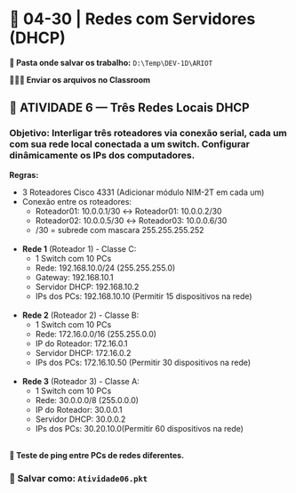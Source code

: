 # 📘 04-30 | Redes com Servidores (DHCP)

**📁 Pasta onde salvar os trabalho:** `D:\Temp\DEV-1D\ARIOT`

**👨🏻‍🏫 Enviar os arquivos no Classroom**

## 🔧 ATIVIDADE 6 — Três Redes Locais DHCP
### **Objetivo:** Interligar três roteadores via conexão serial, cada um com sua rede local conectada a um switch. Configurar dinâmicamente os IPs dos computadores.

**Regras:**
- 3 Roteadores Cisco 4331 (Adicionar módulo NIM-2T em cada um)
- Conexão entre os roteadores:
  - Roteador01: 10.0.0.1/30 ↔ Roteador01: 10.0.0.2/30
  - Roteador02: 10.0.0.5/30 ↔ Roteador03: 10.0.0.6/30 
  - /30 = subrede com mascara 255.255.255.252
<Br><Br>
- **Rede 1** (Roteador 1) - Classe C:
  - 1 Switch com 10 PCs
  - Rede: 192.168.10.0/24 (255.255.255.0)
  - Gateway: 192.168.10.1
  - Servidor DHCP: 192.168.10.2
  - IPs dos PCs: 192.168.10.10 (Permitir 15 dispositivos na rede)
<Br><Br>
- **Rede 2** (Roteador 2) - Classe B:
  - 1 Switch com 10 PCs
  - Rede: 172.16.0.0/16 (255.255.0.0)
  - IP do Roteador: 172.16.0.1
  - Servidor DHCP: 172.16.0.2
  - IPs dos PCs: 172.16.10.50 (Permitir 30 dispositivos na rede)
<Br><Br>
- **Rede 3** (Roteador 3) - Classe A:
  - 1 Switch com 10 PCs
  - Rede: 30.0.0.0/8 (255.0.0.0)
  - IP do Roteador: 30.0.0.1
  - Servidor DHCP: 30.0.0.2
  - IPs dos PCs: 30.20.10.0(Permitir 60 dispositivos na rede)
<Br><Br>

**🧪 Teste de ping entre PCs de redes diferentes.**
### 💾 Salvar como: `Atividade06.pkt`
